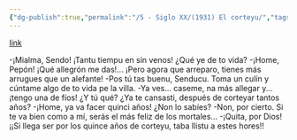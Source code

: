 ```yaml
---
{"dg-publish":true,"permalink":"/5 - Siglo XX/(1931) El corteyu/","tags":["#Siglo_20","a1931","central","Máximo_Viejo","escrito","periódico","Gijón","cómic"]}
---
```


[link](https://fondos.gijon.es//fotoweb/cache/v2/X/X/Hemeroteca/LaPrensa/193010/LPR193010171.pdf.iCfF6_TpMRH5SbNfgBlYAA.5j5zCFfqdF.jpg)

-¡Mialma, Sendo! ¡Tantu tiempu en sin venos! ¿Qué ye de to vida?
-¡Home, Pepón! ¡Qué allegrón me das!... ¡Pero agora que arreparo, tienes más arrugues que un alefante!
-Pos tú tas buenu, Senducu. Toma un culín y cúntame algo de to vida pe la villa.
-Ya ves... caseme, na más allegar y... ¡tengo una de fíos! ¿Y tú qué? ¿Ya te cansasti, después de corteyar tantos años?
-¡Home, ya va facer quinci años! ¿Non lo sabíes?
-Non, por cierto. Si te va bien como a mí, serás el más feliz de los mortales...
-¡Quita, por Dios! ¡¡Si llega ser por los quince años de corteyu, taba llistu a estes hores!!